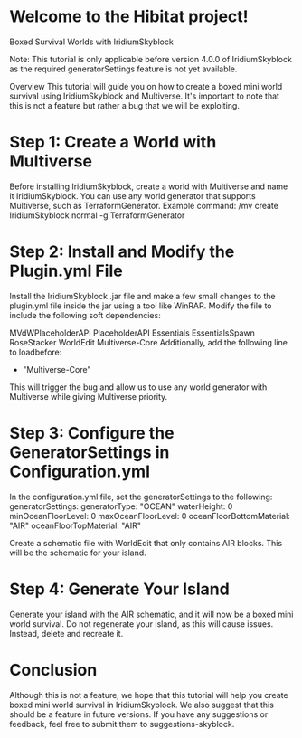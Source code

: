 # Welcome to the Hibitat project! 
Boxed Survival Worlds with IridiumSkyblock

Note: This tutorial is only applicable before version 4.0.0 of IridiumSkyblock as the required generatorSettings feature is not yet available.

Overview
This tutorial will guide you on how to create a boxed mini world survival using IridiumSkyblock and Multiverse. It's important to note that this is not a feature but rather a bug that we will be exploiting.

# Step 1: Create a World with Multiverse
Before installing IridiumSkyblock, create a world with Multiverse and name it IridiumSkyblock. You can use any world generator that supports Multiverse, such as TerraformGenerator. Example command:
/mv create IridiumSkyblock normal -g TerraformGenerator

# Step 2: Install and Modify the Plugin.yml File
Install the IridiumSkyblock .jar file and make a few small changes to the plugin.yml file inside the jar using a tool like WinRAR. Modify the file to include the following soft dependencies:

MVdWPlaceholderAPI
PlaceholderAPI
Essentials
EssentialsSpawn
RoseStacker
WorldEdit
Multiverse-Core
Additionally, add the following line to loadbefore:
- "Multiverse-Core"

This will trigger the bug and allow us to use any world generator with Multiverse while giving Multiverse priority.

# Step 3: Configure the GeneratorSettings in Configuration.yml
In the configuration.yml file, set the generatorSettings to the following:
generatorSettings:
generatorType: "OCEAN"
waterHeight: 0
minOceanFloorLevel: 0
maxOceanFloorLevel: 0
oceanFloorBottomMaterial: "AIR"
oceanFloorTopMaterial: "AIR"

Create a schematic file with WorldEdit that only contains AIR blocks. This will be the schematic for your island.

# Step 4: Generate Your Island
Generate your island with the AIR schematic, and it will now be a boxed mini world survival. Do not regenerate your island, as this will cause issues. Instead, delete and recreate it.

# Conclusion
Although this is not a feature, we hope that this tutorial will help you create boxed mini world survival in IridiumSkyblock. We also suggest that this should be a feature in future versions. If you have any suggestions or feedback, feel free to submit them to ⁠suggestions-skyblock.
